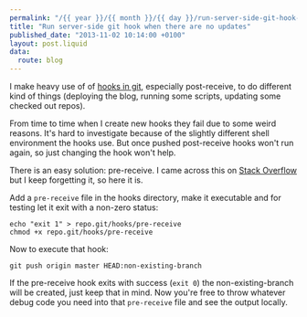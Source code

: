 ```yaml
---
permalink: "/{{ year }}/{{ month }}/{{ day }}/run-server-side-git-hook-when-there-are-no-updates"
title: "Run server-side git hook when there are no updates"
published_date: "2013-11-02 10:14:00 +0100"
layout: post.liquid
data:
  route: blog
---
```

I make heavy use of of [hooks in git][git-hooks], especially post-receive, to
do different kind of things (deploying the blog, running some scripts, updating
some checked out repos).

From time to time when I create new hooks they fail due to some weird reasons.
It's hard to investigate because of the slightly different shell environment
the hooks use. But once pushed post-receive hooks won't run again, so just
changing the hook won't help.

There is an easy solution: pre-receive.
I came across this on [Stack Overflow][so] but I keep forgetting it, so here it is.

Add a `pre-receive` file in the hooks directory, make it executable and for
testing let it exit with a non-zero status:

    echo "exit 1" > repo.git/hooks/pre-receive
    chmod +x repo.git/hooks/pre-receive

Now to execute that hook:

    git push origin master HEAD:non-existing-branch

If the pre-receive hook exits with success (`exit 0`) the non-existing-branch
will be created, just keep that in mind.
Now you're free to throw whatever debug code you need into that `pre-receive`
file and see the output locally.

[git-hooks]: http://git-scm.com/book/en/Customizing-Git-Git-Hooks
[so]: http://stackoverflow.com/questions/13401244/git-run-server-side-hook-when-there-are-no-updates
